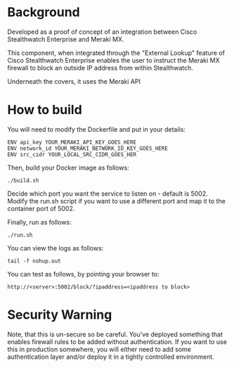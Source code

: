 # Background
Developed as a proof of concept of an integration between Cisco Stealthwatch Enterprise and Meraki MX. 

This component, when integrated through the "External Lookup" feature of Cisco Stealthwatch Enterprise enables
the user to instruct the Meraki MX firewall to block an outside IP address from within Stealthwatch.

Underneath the covers, it uses the Meraki API

# How to build

You will need to modify the Dockerfile and put in your details:
```
ENV api_key YOUR_MERAKI_API_KEY_GOES_HERE
ENV network_id YOUR_MERAKI_NETWORK_ID_KEY_GOES_HERE
ENV src_cidr YOUR_LOCAL_SRC_CIDR_GOES_HER
```
Then, build your Docker image as follows:
```
./build.sh
```
Decide which port you want the service to listen on - default is 5002. Modify the run.sh script if you want 
to use a different port and map it to the container port of 5002.

Finally, run as follows:

```
./run.sh
```

You can view the logs as follows:

```
tail -f nohup.out
```

You can test as follows, by pointing your browser to:
```
http://<server>:5002/block/?ipaddress=<ipaddress to block>
```
# Security Warning
Note, that this is un-secure so be careful. You've deployed something that enables firewall rules to be 
added without authentication. If you want to use this in production somewhere, you will either need to 
add some authentication layer and/or deploy it in a tightly controlled environment.


